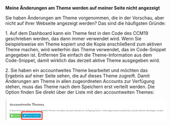 **Meine Änderungen am Theme werden auf meiner Seite nicht angezeigt**

Sie haben Änderungen am Theme vorgenommen, die in der Vorschau, aber nicht auf Ihrer Webseite angezeigt werden? Das sind die häufigsten Gründe:

1\. Auf dem Dashboard kann ein Theme fest in den Code des CCM19 geschrieben werden, das dann immer verwendet wird. Wenn Sie beispielsweise ein Theme kopiert und die Kopie anschließend zum aktiven Theme machen, wird weiterhin das Theme verwendet, das im Code-Snippet angegeben ist. Entfernen Sie einfach die Theme-Information aus dem Code-Snippet, damit wirklich das derzeit aktive Theme ausgegeben wird.

2\. Sie haben ein accountweites Theme bearbeitet und möchten das Ergebnis auf einer Seite sehen, die auf dieses Theme zugreift. Damit Änderungen am Theme in allen zugeordneten Accounts zur Verfügung stehen, muss das Theme nach dem Speichern erst verteilt werden. Die Option finden Sie direkt über der Liste mit den accountweiten Themes:

![accountweitethemesverteilen](../../assets/images/accountweitethemesverteilen.png)